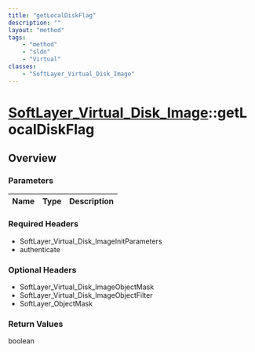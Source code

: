 ```yaml
---
title: "getLocalDiskFlag"
description: ""
layout: "method"
tags:
    - "method"
    - "sldn"
    - "Virtual"
classes:
    - "SoftLayer_Virtual_Disk_Image"
---
```

# [SoftLayer_Virtual_Disk_Image](/reference/services/SoftLayer_Virtual_Disk_Image)::getLocalDiskFlag




## Overview 


### Parameters 
|Name | Type | Description |
| --- | --- | --- |


### Required Headers
* SoftLayer_Virtual_Disk_ImageInitParameters
* authenticate

### Optional Headers
* SoftLayer_Virtual_Disk_ImageObjectMask
* SoftLayer_Virtual_Disk_ImageObjectFilter
* SoftLayer_ObjectMask

### Return Values
boolean

